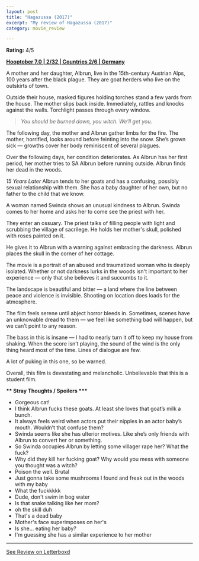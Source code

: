 ```yaml
---
layout: post
title: "Hagazussa (2017)"
excerpt: "My review of Hagazussa (2017)"
category: movie_review

---
```


**Rating:** 4/5

<b><a href="https://boxd.it/pOK5i/detail" rel="nofollow">Hooptober 7.0 | 2/32 | Countries 2/6 | Germany</a></b>

A mother and her daughter, Albrun, live in the 15th-century Austrian Alps, 100 years after the black plague. They are goat herders who live on the outskirts of town.

Outside their house, masked figures holding torches stand a few yards from the house. The mother slips back inside. Immediately, rattles and knocks against the walls. Torchlight passes through every window.

<blockquote><i>You should be burned down, you witch. We’ll get you.</i></blockquote>The following day, the mother and Albrun gather limbs for the fire. The mother, horrified, looks around before feinting into the snow. She’s grown sick — growths cover her body reminiscent of several plagues.

Over the following days, her condition deteriorates. As Albrun has her first period, her mother tries to SA Albrun before running outside. Albrun finds her dead in the woods.

<i>15 Years Later
</i>
Albrun tends to her goats and has a confusing, possibly sexual relationship with them. She has a baby daughter of her own, but no father to the child that we know.

A woman named Swinda shows an unusual kindness to Albrun. Swinda comes to her home and asks her to come see the priest with her.

They enter an ossuary. The priest talks of filling people with light and scrubbing the village of sacrilege. He holds her mother's skull, polished with roses painted on it.

He gives it to Albrun with a warning against embracing the darkness. Albrun places the skull in the corner of her cottage.

The movie is a portrait of an abused and traumatized woman who is deeply isolated. Whether or not darkness lurks in the woods isn't important to her experience — only that she believes it and succumbs to it.

The landscape is beautiful and bitter — a land where the line between peace and violence is invisible. Shooting on location does loads for the atmosphere.

The film feels serene until abject horror bleeds in. Sometimes, scenes have an unknowable dread to them — we feel like something bad will happen, but we can’t point to any reason.

The bass in this is insane — I had to nearly turn it off to keep my house from shaking. When the score isn’t playing, the sound of the wind is the only thing heard most of the time. Lines of dialogue are few.

A lot of puking in this one, so be warned.

Overall, this film is devastating and melancholic. Unbelievable that this is a student film.


<b>** Stray Thoughts / Spoilers ***</b>
* Gorgeous cat!
* I think Albrun fucks these goats. At least she loves that goat’s milk a bunch.
* It always feels weird when actors put their nipples in an actor baby’s mouth. Wouldn’t that confuse them?
* Swinda seems like she has ulterior motives. Like she’s only friends with Albrun to convert her or something.
* So Swinda occupies Albrun by letting some villager rape her? What the fuck?
* Why did they kill her fucking goat? Why would you mess with someone you thought was a witch?
* Poison the well. Brutal
* Just gonna take some mushrooms I found and freak out in the woods with my baby
* What the fuckkkkk
* Dude, don't swim in bog water
* Is that snake talking like her mom?
* oh the skill duh
* That's a dead baby
* Mother's face superimposes on her's
* Is she... eating her baby?
* I'm guessing she has a similar experience to her mother

<hr>

[See Review on Letterboxd](https://boxd.it/5KjwmF)
